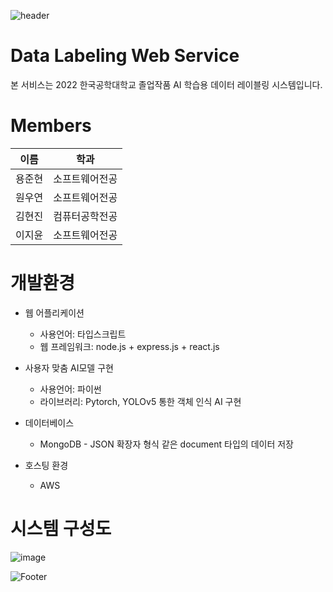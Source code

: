 ![header](https://capsule-render.vercel.app/api?type=waving&color=gradient&height=250&section=header&text=Data%20Labeling%20Web%20Service&fontSize=55)

# Data Labeling Web Service
본 서비스는 2022 한국공학대학교 졸업작품 AI 학습용 데이터 레이블링 시스템입니다. 

# Members
이름|학과
---|---
용준현|소프트웨어전공
원우연|소프트웨어전공
김현진|컴퓨터공학전공
이지윤|소프트웨어전공


# 개발환경
* 웹 어플리케이션
  * 사용언어: 타입스크립트 
  * 웹 프레임워크: node.js + express.js + react.js

* 사용자 맞춤 AI모델 구현
  * 사용언어: 파이썬
  * 라이브러리: Pytorch, YOLOv5 통한 객체 인식 AI 구현
 
* 데이터베이스
  * MongoDB - JSON 확장자 형식 같은 document 타입의 데이터 저장

* 호스팅 환경
  * AWS

# 시스템 구성도
![image](https://user-images.githubusercontent.com/88416797/157065524-81f44a09-aa75-4d17-86a5-e33bb1e94a94.png)



![Footer](https://capsule-render.vercel.app/api?type=waving&color=gradient&height=200&section=footer)

